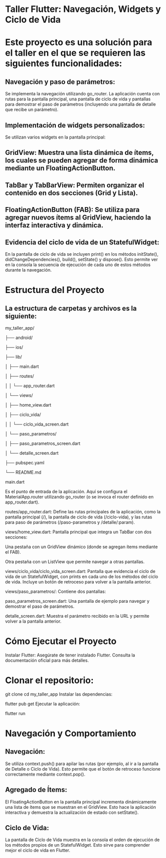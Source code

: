 # Taller Flutter: Navegación, Widgets y Ciclo de Vida
# Este proyecto es una solución para el taller en el que se requieren las siguientes funcionalidades:

## Navegación y paso de parámetros:
Se implementa la navegación utilizando go_router. La aplicación cuenta con rutas para la pantalla principal, una pantalla de ciclo de vida y pantallas para demostrar el paso de parámetros (incluyendo una pantalla de detalle que recibe un parámetro).

## Implementación de widgets personalizados:
Se utilizan varios widgets en la pantalla principal:

## GridView: Muestra una lista dinámica de ítems, los cuales se pueden agregar de forma dinámica mediante un FloatingActionButton.

## TabBar y TabBarView: Permiten organizar el contenido en dos secciones (Grid y Lista).

## FloatingActionButton (FAB): Se utiliza para agregar nuevos ítems al GridView, haciendo la interfaz interactiva y dinámica.

## Evidencia del ciclo de vida de un StatefulWidget:
En la pantalla de ciclo de vida se incluyen print() en los métodos initState(), didChangeDependencies(), build(), setState() y dispose(). Esto permite ver en la consola la secuencia de ejecución de cada uno de estos métodos durante la navegación.

# Estructura del Proyecto
## La estructura de carpetas y archivos es la siguiente:


my_taller_app/

├── android/

├── ios/

├── lib/

│   ├── main.dart

│   ├── routes/

│   │   └── app_router.dart

│   └── views/

│       ├── home_view.dart

│       ├── ciclo_vida/

│       │   └── ciclo_vida_screen.dart

│       └── paso_parametros/

│           ├── paso_parametros_screen.dart

│           └── detalle_screen.dart

├── pubspec.yaml

└── README.md

main.dart

Es el punto de entrada de la aplicación. Aquí se configura el MaterialApp.router utilizando go_router (o se invoca el router definido en app_router.dart).

routes/app_router.dart:
Define las rutas principales de la aplicación, como la pantalla principal (/), la pantalla de ciclo de vida (/ciclo-vida), y las rutas para paso de parámetros (/paso-parametros y /detalle/:param).

views/home_view.dart:
Pantalla principal que integra un TabBar con dos secciones:

Una pestaña con un GridView dinámico (donde se agregan ítems mediante el FAB).

Otra pestaña con un ListView que permite navegar a otras pantallas.

views/ciclo_vida/ciclo_vida_screen.dart:
Pantalla que evidencia el ciclo de vida de un StatefulWidget, con prints en cada uno de los métodos del ciclo de vida. Incluye un botón de retroceso para volver a la pantalla anterior.

views/paso_parametros/:
Contiene dos pantallas:

paso_parametros_screen.dart: Una pantalla de ejemplo para navegar y demostrar el paso de parámetros.

detalle_screen.dart: Muestra el parámetro recibido en la URL y permite volver a la pantalla anterior.

# Cómo Ejecutar el Proyecto
Instalar Flutter:
Asegúrate de tener instalado Flutter. Consulta la documentación oficial para más detalles.

# Clonar el repositorio:
git clone <URL-del-repositorio>
cd my_taller_app
Instalar las dependencias:

flutter pub get
Ejecutar la aplicación:


flutter run

# Navegación y Comportamiento
## Navegación:
Se utiliza context.push() para apilar las rutas (por ejemplo, al ir a la pantalla de Detalle o Ciclo de Vida). Esto permite que el botón de retroceso funcione correctamente mediante context.pop().

## Agregado de Ítems:
El FloatingActionButton en la pantalla principal incrementa dinámicamente una lista de ítems que se muestran en el GridView. Esto hace la aplicación interactiva y demuestra la actualización de estado con setState().

## Ciclo de Vida:
La pantalla de Ciclo de Vida muestra en la consola el orden de ejecución de los métodos propios de un StatefulWidget. Esto sirve para comprender mejor el ciclo de vida en Flutter.
